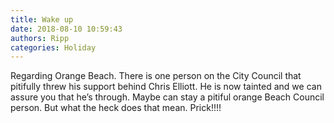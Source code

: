 ```yaml
---
title: Wake up
date: 2018-08-10 10:59:43
authors: Ripp
categories: Holiday
---
```


 Regarding Orange Beach. There is one person on the City Council that pitifully threw his support behind Chris Elliott. He is now tainted and we can assure you that he’s through. Maybe can stay a pitiful orange Beach Council person. But what the heck does that mean. Prick!!!!